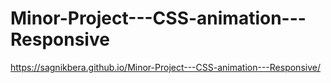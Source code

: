 ﻿# Minor-Project---CSS-animation---Responsive

https://sagnikbera.github.io/Minor-Project---CSS-animation---Responsive/

